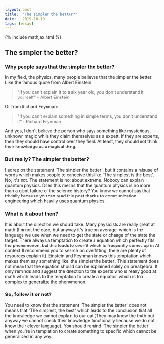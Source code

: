 ```yaml
---
layout: post
title:  "The simpler the better?"
date:   2019-10-19
tags: [essay]
---
```


{% include mathjax.html %}


## The simpler the better?

### Why people says that the simpler the better?

In my field, the physics, many people believes that the simpler the better. Like the famous quote from Albert Einstein:

> "If you can't explain it to a six year old, you don't understand it yourself" - Albert Einstein

Or from Richard Feynman:

> "If you can’t explain something in simple terms, you don’t understand it" - Richard Feynman

And yes, I don't believe the person who says something like mysterious, unknown magic while they claim themselves as a expert. If they are experts, then they should have control over they field. At least, they should not think their knowledge as a magical thing.

### But really? The simpler the better?

I agree on the statement 'The simpler the better', but it contains a misuse of words which makes people to conceive this like 'The simplest is the best'. No, it's not. The statement is not about extreme. Nobody can explain quantum physics. Does this means that the quantum physics is no more than a giant failure of the science history? You know we cannot say that trivially because you can read this post thanks to communication engineering which heavily uses quantum physics.

### What is it about then?

It is about the direction we should take. Many physicists are really great at math (I'm not the case, but anyway it's true on average) which is the language we use when we need to get the state or change of the state the target. There always a temptation to create a equation which perfectly fits the phenomenon, but this leads to overfit which is frequently comes up in AI context (I recommend you to search on overfitting, there are plenty of resources explain it). Einstein and Feynman knows this temptation which makes them say something like 'the simpler the better'. This statement does not mean that the equation should can be explained solely on prealgebra. It only reminds and suggest the direction to the experts who is really good at math which leads to the temptation to create a equation which is too complex to generalize the phenomenon.

### So, follow it or not?

You need to know that the statement 'The simpler the better' does not means that 'The simplest, the best' which leads to the conclusion that all the knowledge we cannot explain to our cat (They may know the truth but anyway we cannot check their knowledge functionally because we do not know their clever language). You should remind 'The simpler the better' when you're in temptation to create something to specific which cannot be generalized in any way.